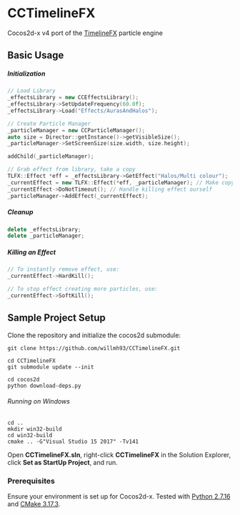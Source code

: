 # CCTimelineFX

Cocos2d-x v4 port of the [TimelineFX](https://www.rigzsoft.co.uk/timelinefx-particle-effects-editor/) particle engine

## Basic Usage

##### Initialization
```cpp
// Load Library
_effectsLibrary = new CCEffectsLibrary();
_effectsLibrary->SetUpdateFrequency(60.0f);
_effectsLibrary->Load("Effects/AurasAndHalos");

// Create Particle Manager
_particleManager = new CCParticleManager();
auto size = Director::getInstance()->getVisibleSize();
_particleManager->SetScreenSize(size.width, size.height);

addChild(_particleManager);

// Grab effect from library, take a copy
TLFX::Effect *eff = _effectsLibrary->GetEffect("Halos/Multi colour");
_currentEffect = new TLFX::Effect(*eff, _particleManager); // Make copy
_currentEffect->DoNotTimeout(); // Handle killing effect ourself
_particleManager->AddEffect(_currentEffect);
```

##### Cleanup
```cpp
delete _effectsLibrary;
delete _particleManager;
```


##### Killing an Effect
```cpp
// To instantly remove effect, use:
_currentEffect->HardKill();

// To stop effect creating more particles, use:
_currentEffect->SoftKill();

```

## Sample Project Setup

Clone the repository and initialize the cocos2d submodule:

```
git clone https://github.com/willmh93/CCTimelineFX.git

cd CCTimelineFX
git submodule update --init

cd cocos2d
python download-deps.py
```

###### Running on Windows

```
cd ..
mkdir win32-build
cd win32-build
cmake .. -G"Visual Studio 15 2017" -Tv141
```

Open **CCTimelineFX.sln**, right-click **CCTimelineFX** in the Solution Explorer, click **Set as StartUp Project**, and run.

### Prerequisites

Ensure your environment is set up for Cocos2d-x. Tested with [Python 2.7.16](https://www.python.org/downloads/release/python-2716/) and [CMake 3.17.3](https://cmake.org/download/). 